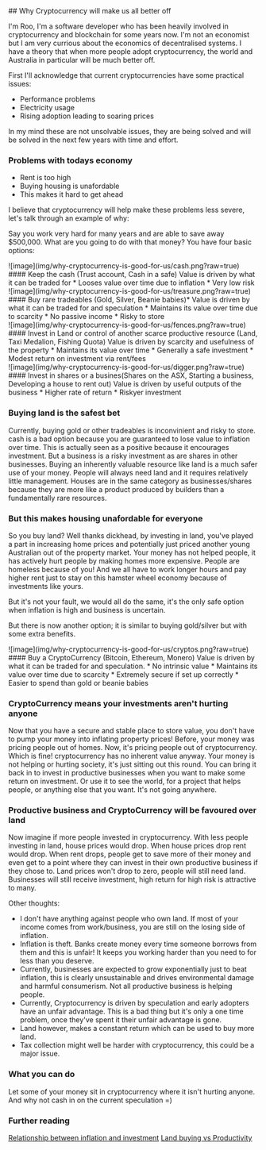 
<link type="text/css" rel="stylesheet" href="main.css" />
<link type="text/css" rel="stylesheet" href="style/simplegrid.css" />
## Why Cryptocurrency will make us all better off

I'm Roo, I'm a software developer who has been  heavily involved in cryptocurrency and blockchain for
some years now. I'm not an economist but I am very currious about the economics of decentralised
systems. I have a theory that when more people adopt cryptocurrency, the world and Australia in particular
will be much better off.

First I'll acknowledge that current cryptocurrencies have some practical issues:
* Performance problems
* Electricity usage
* Rising adoption leading to soaring prices

In my mind these are not unsolvable issues, they are being solved and will be solved in
the next few years with time and effort.

### Problems with todays economy

* Rent is too high
* Buying housing is unafordable 
* This makes it hard to get ahead

I believe that cryptocurrency will help make these problems less severe, let's talk through an example of why:

Say you work very hard for many years and are able to save away $500,000. What are you going to do with that money?
You have four basic options:
<div class="grid">
<div class="col-4-12">
<div class="content">
![image](img/why-cryptocurrency-is-good-for-us/cash.png?raw=true)
</div>
</div>
<div class="col-8-12">
<div class="content">
#### Keep the cash (Trust account, Cash in a safe)
Value is driven by what it can be traded for
* Looses value over time due to inflation
* Very low risk
</div>
</div>
</div>

<div class="grid">
<div class="col-4-12">
<div class="content">
![image](img/why-cryptocurrency-is-good-for-us/treasure.png?raw=true)
</div>
</div>
<div class="col-8-12">
<div class="content">
#### Buy rare tradeables (Gold, Silver, Beanie babies)*
Value is driven by what it can be traded for and speculation
* Maintains its value over time due to scarcity
* No passive income
* Risky to store
</div>
</div>
</div>

<div class="grid">
<div class="col-4-12">
<div class="content">
![image](img/why-cryptocurrency-is-good-for-us/fences.png?raw=true)
</div>
</div>
<div class="col-8-12">
<div class="content">
#### Invest in Land or control of another scarce productive resource (Land, Taxi Medalion, Fishing Quota)
Value is driven by scarcity and usefulness of the property
* Maintains its value over time
* Generally a safe investment
* Modest return on investment via rent/fees
</div>
</div>
</div>

<div class="grid">
<div class="col-4-12">
<div class="content">
![image](img/why-cryptocurrency-is-good-for-us/digger.png?raw=true)
</div>
</div>
<div class="col-8-12">
<div class="content">
#### Invest in shares or a busines(Shares on the ASX, Starting a business, Developing a house to rent out)
Value is driven by useful outputs of the business
* Higher rate of return
* Riskyer investment
</div>
</div>
</div>

### Buying land is the safest bet
Currently, buying gold or other tradeables is inconvinient and risky to store. cash is a bad option because you are guaranteed to lose value to inflation over time. This is actually seen as a positive because it encourages investment. But a business is a risky investment as are shares in other businesses. Buying an inherently valuable resource like land is a much safer use of your money. People will always need land and it requires relatively little management. Houses are in the same category as businesses/shares because they are more like a product produced by builders than a fundamentally rare resources.

### But this makes housing unafordable for everyone
So you buy land? Well thanks dickhead, by investing in land, you've played a part in increasing home prices and potentially just priced another young Australian out of the property market. Your money has not helped people, it has actively hurt people by making homes more expensive. People are homeless because of you! And we all have to work longer hours and pay higher rent just to stay on this hamster wheel economy because of investments like yours. 

But it's not your fault, we would all do the same, it's the only safe option when inflation is high and business is uncertain. 

But there is now another option; it is similar to buying gold/silver but with some extra benefits.

<div class="grid">
<div class="col-4-12">
<div class="content">
![image](img/why-cryptocurrency-is-good-for-us/cryptos.png?raw=true)
</div>
</div>
<div class="col-8-12">
<div class="content">
#### Buy a CryptoCurrency (Bitcoin, Ethereum, Monero)
Value is driven by what it can be traded for and speculation.
* No intrinsic value
* Maintains its value over time due to scarcity
* Extremely secure if set up correctly
* Easier to spend than gold or beanie babies
</div>
</div>
</div>

### CryptoCurrency means your investments aren't hurting anyone
Now that you have a secure and stable place to store value, you don't have to pump your money into inflating property prices! Before, your money was pricing people out of homes. Now, it's pricing people out of cryptocurrency. Which is fine! cryptocurrency has no inherent value anyway. Your money is not helping or hurting society, it's just sitting out this round. You can bring it back in to invest in productive businesses when you want to make some return on investment. Or use it to see the world, for a project that helps people, or anything else that you want. It's not going anywhere. 

### Productive business and CryptoCurrency will be favoured over land
Now imagine if more people invested in cryptocurrency.
With less people investing in land, house prices would drop.
When house prices drop rent would drop.
When rent drops, people get to save more of their money and even get to a point where they can invest in their own productive business if they chose to.
Land prices won't drop to zero, people will still need land.
Businesses will still receive investment, high return for high risk is attractive to many.

Other thoughts:
* I don't have anything against people who own land. If most of your income comes from work/business, you are still on the losing side of inflation.
* Inflation is theft. Banks create money every time someone borrows from them and this is unfair! It keeps you working harder than you need to for less than you deserve.
* Currently, businesses are expected to grow exponentially just to beat inflation, this is clearly unsustainable and drives environmental damage and harmful consumerism. Not all productive business is helping people.
* Currently, Cryptocurrency is driven by speculation and early adopters have an unfair advantage. This is a bad thing but it's only a one time problem, once they've spent it their unfair advantage is gone. 
* Land however, makes a constant return which can be used to buy more land.
* Tax collection might well be harder with cryptocurrency, this could be a major issue.

### What you can do

Let some of your money sit in cryptocurrency where it isn't hurting anyone. And why not cash in on the
current speculation =)

### Further reading
[Relationship between inflation and investment](https://ftalphaville.ft.com/2015/01/14/2088062/what-is-the-relationship-between-inflation-and-investment/)
[Land buying vs Productivity](https://www.macrobusiness.com.au/2014/02/its-housing-thats-killing-productivity/)



